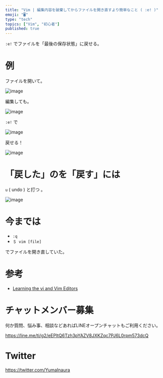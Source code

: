 ```yaml
---
title: "Vim | 編集内容を破棄してからファイルを開き直すより簡単なこと ( :e! )"
emoji: "🖥"
type: "tech"
topics: ["Vim", "初心者"]
published: true
---
```


`:e!` でファイルを「最後の保存状態」に戻せる。

# 例

ファイルを開いて。

![image](https://qiita-image-store.s3.amazonaws.com/0/89618/22ed8fdb-98c2-ac91-c9d9-bcbba6cda892.png)

編集しても。

![image](https://qiita-image-store.s3.amazonaws.com/0/89618/2c3d81d1-5e10-1af8-dde2-992cdb4159a0.png)

`:e!` で

![image](https://qiita-image-store.s3.amazonaws.com/0/89618/635765c6-04c8-b2af-fba8-9dd560367caf.png)

戻せる！

![image](https://qiita-image-store.s3.amazonaws.com/0/89618/341db26d-e8f9-6f1f-5e31-9a03f561bd19.png)

# 「戻した」のを「戻す」には

 `u` ( undo ) と打つ 。

![image](https://qiita-image-store.s3.amazonaws.com/0/89618/4688fb20-193c-3737-d7c5-6ca5f91e969e.png)


# 今までは

- `:q`
- `＄ vim [file]`

でファイルを開き直していた。

# 参考

- [Learning the vi and Vim Editors](https://www.amazon.co.jp/dp/B005EI85BE/ref=dp-kindle-redirect?_encoding=UTF8&btkr=1)








<!-- Update From Qiita API -->

# チャットメンバー募集


何か質問、悩み事、相談などあればLINEオープンチャットもご利用ください。

https://line.me/ti/g2/eEPltQ6Tzh3pYAZV8JXKZqc7PJ6L0rpm573dcQ





# Twitter


https://twitter.com/YumaInaura


<!-- Update From Qiita API -->


